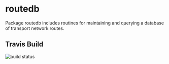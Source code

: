 routedb
=======

Package routedb includes routines for maintaining and querying
a database of transport network routes.

Travis Build
------------

![build status](https://travis-ci.org/jeffallen/routedb.svg?branch=master)

